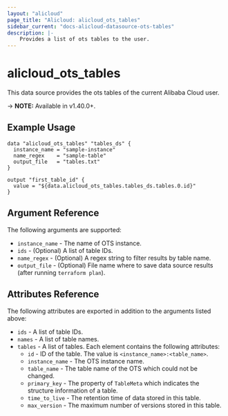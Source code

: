 ```yaml
---
layout: "alicloud"
page_title: "Alicloud: alicloud_ots_tables"
sidebar_current: "docs-alicloud-datasource-ots-tables"
description: |-
    Provides a list of ots tables to the user.
---
```


# alicloud\_ots\_tables

This data source provides the ots tables of the current Alibaba Cloud user.

-> **NOTE:** Available in v1.40.0+.

## Example Usage

```
data "alicloud_ots_tables" "tables_ds" {
  instance_name = "sample-instance"
  name_regex    = "sample-table"
  output_file   = "tables.txt"
}

output "first_table_id" {
  value = "${data.alicloud_ots_tables.tables_ds.tables.0.id}"
}
```

## Argument Reference

The following arguments are supported:

* `instance_name` - The name of OTS instance.
* `ids` - (Optional) A list of table IDs.
* `name_regex` - (Optional) A regex string to filter results by table name.
* `output_file` - (Optional) File name where to save data source results (after running `terraform plan`).

## Attributes Reference

The following attributes are exported in addition to the arguments listed above:

* `ids` - A list of table IDs.
* `names` - A list of table names.
* `tables` - A list of tables. Each element contains the following attributes:
  * `id` - ID of the table. The value is `<instance_name>:<table_name>`.
  * `instance_name` - The OTS instance name.
  * `table_name` - The table name of the OTS which could not be changed.
  * `primary_key` - The property of `TableMeta` which indicates the structure information of a table.
  * `time_to_live` - The retention time of data stored in this table.
  * `max_version` - The maximum number of versions stored in this table.
	
